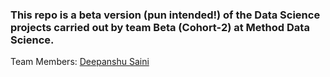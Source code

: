### This repo is a beta version (pun intended!) of the Data Science projects carried out by team **Beta** (Cohort-2) at Method Data Science.

Team Members:
[Deepanshu Saini](https://github.com/dbrownambi)

